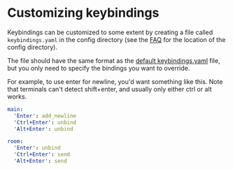 # Customizing keybindings
Keybindings can be customized to some extent by creating a file called
`keybindings.yaml` in the config directory (see the [FAQ] for the location of
the config directory).

The file should have the same format as the [default keybindings.yaml] file,
but you only need to specify the bindings you want to override.

[FAQ]: https://docs.mau.fi/gomuks/faq.html#system-specific-defaults
[default keybindings.yaml]: https://github.com/tulir/gomuks/blob/master/config/keybindings.yaml

For example, to use enter for newline, you'd want something like this. Note
that terminals can't detect shift+enter, and usually only either ctrl or alt
works.

```yaml
main:
  'Enter': add_newline
  'Ctrl+Enter': unbind
  'Alt+Enter': unbind

room:
  'Enter': unbind
  'Ctrl+Enter': send
  'Alt+Enter': send
```
